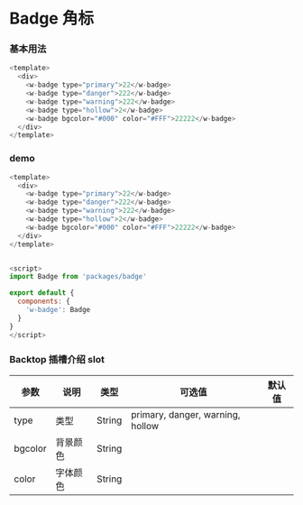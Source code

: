# Badge 角标 

### 基本用法

```javascript
<template>
  <div>
    <w-badge type="primary">22</w-badge>
    <w-badge type="danger">222</w-badge>
    <w-badge type="warning">222</w-badge>
    <w-badge type="hollow">2</w-badge>
    <w-badge bgcolor="#000" color="#FFF">22222</w-badge>
  </div>
</template>
```

### demo
```javascript
<template>
  <div>
    <w-badge type="primary">22</w-badge>
    <w-badge type="danger">222</w-badge>
    <w-badge type="warning">222</w-badge>
    <w-badge type="hollow">2</w-badge>
    <w-badge bgcolor="#000" color="#FFF">22222</w-badge>
  </div>
</template>


<script>
import Badge from 'packages/badge'

export default {
  components: {
    'w-badge': Badge
  }
}
</script>

```

###  Backtop 插槽介绍 slot

| 参数           | 说明        | 类型       | 可选值        | 默认值     |
|---------------|-------------|-----------|--------------|-----------|
| type          | 类型         | String    |  primary, danger, warning, hollow  |       |
| bgcolor       | 背景颜色      | String    |              |          |
| color         | 字体颜色      | String    |              |          | 